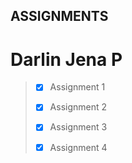 ## ASSIGNMENTS

# Darlin Jena P

> - [x] Assignment 1
>
> - [x] Assignment 2
>
> - [x] Assignment 3
>
> - [x] Assignment 4
>